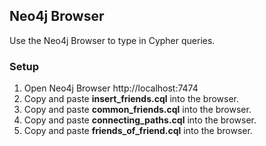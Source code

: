 ## Neo4j Browser

Use the Neo4j Browser to type in Cypher queries.

### Setup

1. Open Neo4j Browser http://localhost:7474
2. Copy and paste **insert_friends.cql** into the browser.
3. Copy and paste **common_friends.cql** into the browser.
4. Copy and paste **connecting_paths.cql** into the browser.
5. Copy and paste **friends_of_friend.cql** into the browser.
